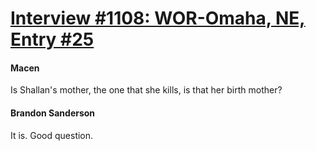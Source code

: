 # [Interview #1108: WOR-Omaha, NE, Entry #25](https://www.theoryland.com/intvmain.php?i=1108#25)

#### Macen

Is Shallan's mother, the one that she kills, is that her birth mother?

#### Brandon Sanderson

It is. Good question.

